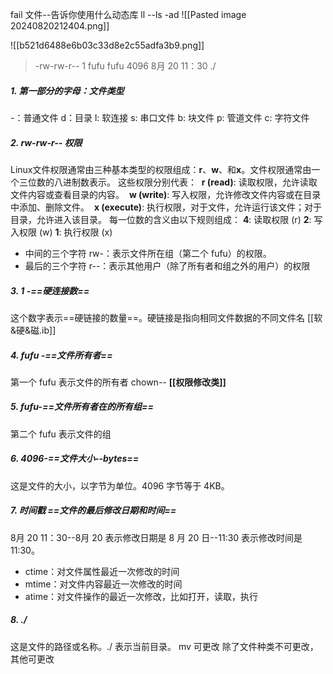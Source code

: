 
fail 文件--告诉你使用什么动态库
ll --ls -ad
![[Pasted image 20240820212404.png]]

![[b521d6488e6b03c33d8e2c55adfa3b9.png]]
>  -rw-rw-r-- 1 fufu fufu 4096 8月 20 11：30 ./
##### 1. 第一部分的字母：文件类型
-：普通文件
	d：目录
	l: 软连接
	s: 串口文件
	b: 块文件
	p: 管道文件
	c: 字符文件
##### 2. rw-rw-r-- 权限
Linux文件权限通常由三种基本类型的权限组成：**r**、**w**、和**x**。文件权限通常由一个三位数的八进制数表示。
这些权限分别代表：
	 **r (read)**: 读取权限，允许读取文件内容或查看目录的内容。
	 **w (write)**: 写入权限，允许修改文件内容或在目录中添加、删除文件。
	 **x (execute)**: 执行权限，对于文件，允许运行该文件；对于目录，允许进入该目录。
		每一位数的含义由以下规则组成：
		**4**: 读取权限 (r)
		**2**: 写入权限 (w)
		**1**: 执行权限 (x)
- 中间的三个字符 rw-：表示文件所在组（第二个 fufu）的权限。
- 最后的三个字符 r--：表示其他用户（除了所有者和组之外的用户）的权限


##### 3. 1 -==硬连接数==
这个数字表示==硬链接的数量==。硬链接是指向相同文件数据的不同文件名
[[软&硬&磁.ib]]
##### 4. fufu -==文件所有者==
第一个 fufu 表示文件的所有者   chown-- **[[权限修改类]]**
##### 5. fufu-==文件所有者在的所有组==
第二个 fufu 表示文件的组
##### 6. 4096-==文件大小--bytes==
这是文件的大小，以字节为单位。4096 字节等于 4KB。
##### 7.  时间戳 ==文件的最后修改日期和时间==
8月 20 11：30--8月 20 表示修改日期是 8 月 20 日--11:30 表示修改时间是 11:30。
- ctime：对文件属性最近一次修改的时间
- mtime：对文件内容最近一次修改的时间
- atime：对文件操作的最近一次修改，比如打开，读取，执行
##### 8.  ./  
这是文件的路径或名称。./ 表示当前目录。
mv 可更改
除了文件种类不可更改，其他可更改